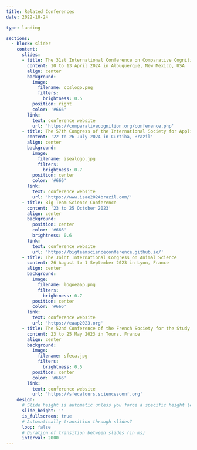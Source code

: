```yaml
---
title: Related Conferences
date: 2022-10-24

type: landing

sections:
  - block: slider
    content:
      slides:
      - title: The 31st International Conference on Comparative Cognition
        content: 10 to 13 April 2024 in Albuquerque, New Mexico, USA
        align: center
        background:
          image:
            filename: ccslogo.png
            filters:
              brightness: 0.5
          position: right
          color: '#666'
        link:
          text: conference website
          url: 'https://comparativecognition.org/conference.php'
      - title: The 57th Congress of the International Society for Applied Ethology
        content: '22 to 26 July 2024 in Curtiba, Brazil'
        align: center
        background:
          image:
            filename: isealogo.jpg
            filters:
              brightness: 0.7
          position: center
          color: '#666'
        link:
          text: conference website
          url: 'https://www.isae2024brazil.com/'
      - title: Big Team Science Conference
        content: '23 to 25 October 2023'
        align: center
        background:
          position: center
          color: '#666'
          brightness: 0.6
        link:
          text: conference website
          url: 'https://bigteamscienceconference.github.io/'
      - title: The Joint International Congress on Animal Science
        content: 26 August to 1 September 2023 in Lyon, France
        align: center
        background:
          image:
            filename: logoeaap.png
            filters:
              brightness: 0.7
          position: center
          color: '#666'
        link:
          text: conference website
          url: 'https://eaap2023.org'
      - title: The 52nd Conference of the French Society for the Study of Animal Behavior
        content: 23 to 25 May 2023 in Tours, France
        align: center
        background:
          image:
            filename: sfeca.jpg
            filters:
              brightness: 0.5
          position: center
          color: '#666'
        link:
          text: conference website
          url: 'https://sfecatours.sciencesconf.org'
    design:
      # Slide height is automatic unless you force a specific height (e.g. '400px')
      slide_height: ''
      is_fullscreen: true
      # Automatically transition through slides?
      loop: false
      # Duration of transition between slides (in ms)
      interval: 2000
---
```

